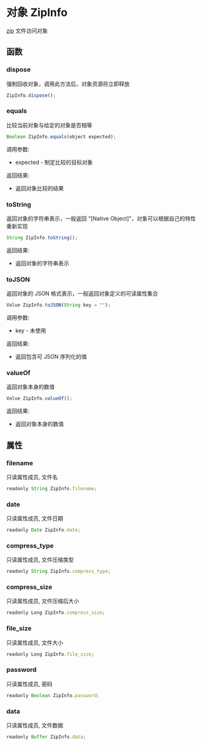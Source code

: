 # 对象 ZipInfo
[zip](/docs/manual/module/ifs/zip.md.html) 文件访问对象

## 函数
        
### dispose
强制回收对象，调用此方法后，对象资源将立即释放
```JavaScript
ZipInfo.dispose();
```

### equals
比较当前对象与给定的对象是否相等
```JavaScript
Boolean ZipInfo.equals(object expected);
```

调用参数:
* expected - 制定比较的目标对象

返回结果:
* 返回对象比较的结果

### toString
返回对象的字符串表示，一般返回 "[Native Object]"，对象可以根据自己的特性重新实现
```JavaScript
String ZipInfo.toString();
```

返回结果:
* 返回对象的字符串表示

### toJSON
返回对象的 JSON 格式表示，一般返回对象定义的可读属性集合
```JavaScript
Value ZipInfo.toJSON(String key = "");
```

调用参数:
* key - 未使用

返回结果:
* 返回包含可 JSON 序列化的值

### valueOf
返回对象本身的数值
```JavaScript
Value ZipInfo.valueOf();
```

返回结果:
* 返回对象本身的数值

## 属性
        
### filename
只读属性成员, 文件名
```JavaScript
readonly String ZipInfo.filename;
```

### date
只读属性成员, 文件日期
```JavaScript
readonly Date ZipInfo.date;
```

### compress_type
只读属性成员, 文件压缩类型
```JavaScript
readonly String ZipInfo.compress_type;
```

### compress_size
只读属性成员, 文件压缩后大小
```JavaScript
readonly Long ZipInfo.compress_size;
```

### file_size
只读属性成员, 文件大小
```JavaScript
readonly Long ZipInfo.file_size;
```

### password
只读属性成员, 密码
```JavaScript
readonly Boolean ZipInfo.password;
```

### data
只读属性成员, 文件数据
```JavaScript
readonly Buffer ZipInfo.data;
```


